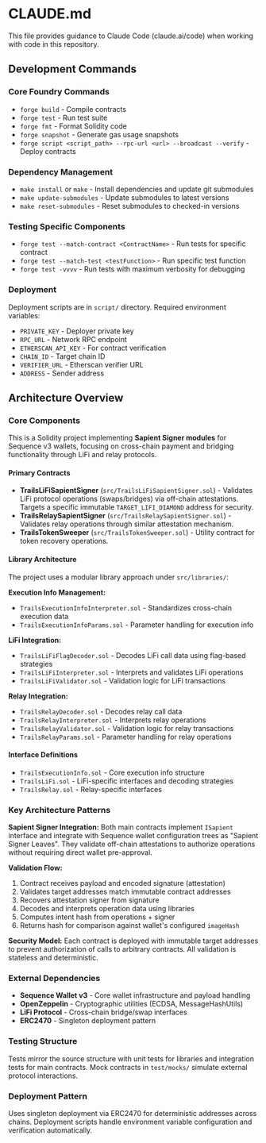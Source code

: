 # CLAUDE.md

This file provides guidance to Claude Code (claude.ai/code) when working with code in this repository.

## Development Commands

### Core Foundry Commands
- `forge build` - Compile contracts
- `forge test` - Run test suite
- `forge fmt` - Format Solidity code
- `forge snapshot` - Generate gas usage snapshots
- `forge script <script_path> --rpc-url <url> --broadcast --verify` - Deploy contracts

### Dependency Management
- `make install` or `make` - Install dependencies and update git submodules
- `make update-submodules` - Update submodules to latest versions
- `make reset-submodules` - Reset submodules to checked-in versions

### Testing Specific Components
- `forge test --match-contract <ContractName>` - Run tests for specific contract
- `forge test --match-test <testFunction>` - Run specific test function
- `forge test -vvvv` - Run tests with maximum verbosity for debugging

### Deployment
Deployment scripts are in `script/` directory. Required environment variables:
- `PRIVATE_KEY` - Deployer private key
- `RPC_URL` - Network RPC endpoint
- `ETHERSCAN_API_KEY` - For contract verification
- `CHAIN_ID` - Target chain ID
- `VERIFIER_URL` - Etherscan verifier URL
- `ADDRESS` - Sender address

## Architecture Overview

### Core Components

This is a Solidity project implementing **Sapient Signer modules** for Sequence v3 wallets, focusing on cross-chain payment and bridging functionality through LiFi and relay protocols.

#### Primary Contracts
- **TrailsLiFiSapientSigner** (`src/TrailsLiFiSapientSigner.sol`) - Validates LiFi protocol operations (swaps/bridges) via off-chain attestations. Targets a specific immutable `TARGET_LIFI_DIAMOND` address for security.
- **TrailsRelaySapientSigner** (`src/TrailsRelaySapientSigner.sol`) - Validates relay operations through similar attestation mechanism.
- **TrailsTokenSweeper** (`src/TrailsTokenSweeper.sol`) - Utility contract for token recovery operations.

#### Library Architecture
The project uses a modular library approach under `src/libraries/`:

**Execution Info Management:**
- `TrailsExecutionInfoInterpreter.sol` - Standardizes cross-chain execution data
- `TrailsExecutionInfoParams.sol` - Parameter handling for execution info

**LiFi Integration:**
- `TrailsLiFiFlagDecoder.sol` - Decodes LiFi call data using flag-based strategies
- `TrailsLiFiInterpreter.sol` - Interprets and validates LiFi operations
- `TrailsLiFiValidator.sol` - Validation logic for LiFi transactions

**Relay Integration:**
- `TrailsRelayDecoder.sol` - Decodes relay call data
- `TrailsRelayInterpreter.sol` - Interprets relay operations
- `TrailsRelayValidator.sol` - Validation logic for relay transactions
- `TrailsRelayParams.sol` - Parameter handling for relay operations

#### Interface Definitions
- `TrailsExecutionInfo.sol` - Core execution info structure
- `TrailsLiFi.sol` - LiFi-specific interfaces and decoding strategies
- `TrailsRelay.sol` - Relay-specific interfaces

### Key Architecture Patterns

**Sapient Signer Integration:** Both main contracts implement `ISapient` interface and integrate with Sequence wallet configuration trees as "Sapient Signer Leaves". They validate off-chain attestations to authorize operations without requiring direct wallet pre-approval.

**Validation Flow:**
1. Contract receives payload and encoded signature (attestation)
2. Validates target addresses match immutable contract addresses
3. Recovers attestation signer from signature
4. Decodes and interprets operation data using libraries
5. Computes intent hash from operations + signer
6. Returns hash for comparison against wallet's configured `imageHash`

**Security Model:** Each contract is deployed with immutable target addresses to prevent authorization of calls to arbitrary contracts. All validation is stateless and deterministic.

### External Dependencies
- **Sequence Wallet v3** - Core wallet infrastructure and payload handling
- **OpenZeppelin** - Cryptographic utilities (ECDSA, MessageHashUtils)
- **LiFi Protocol** - Cross-chain bridge/swap interfaces
- **ERC2470** - Singleton deployment pattern

### Testing Structure
Tests mirror the source structure with unit tests for libraries and integration tests for main contracts. Mock contracts in `test/mocks/` simulate external protocol interactions.

### Deployment Pattern
Uses singleton deployment via ERC2470 for deterministic addresses across chains. Deployment scripts handle environment variable configuration and verification automatically.